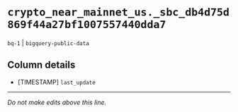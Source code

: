 # `crypto_near_mainnet_us._sbc_db4d75d869f44a27bf1007557440dda7`
`bq-1` | `bigquery-public-data`

## Column details
* [TIMESTAMP] `last_update`

-------------------------------------------------------------------------------
*Do not make edits above this line.*
